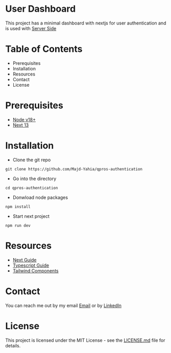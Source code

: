 # User Dashboard
This project has a minimal dashboard with nextjs for user authentication and is used with [Server Side](https://github.com/Majd-Yahia/qpros-server)
# Table of Contents
- Prerequisites
- Installation
- Resources
- Contact
- License

# Prerequisites
- [Node v18+](https://nodejs.org/en/download)
- [Next 13](https://nuxt.com/docs)

# Installation
- Clone the git repo
```
git clone https://github.com/Majd-Yahia/qpros-authentication
```
- Go into the directory
```
cd qpros-authentication
```
- Donwload node packages
```
npm install
```
- Start next project
```
npm run dev
```
# Resources
- [Next Guide](https://nextjs.org/docs)
- [Typescript Guide](https://www.typescriptlang.org/docs/handbook/type-checking-javascript-files.html)
- [Tailwind Components](https://tailwindui.com/components)

# Contact
You can reach me out by my email [Email](mailto:majd.m4a4@gmail.com) or by [LinkedIn](https://www.linkedin.com/in/majd-yahia/) 
# License
This project is licensed under the MIT License - see the [LICENSE.md](LICENSE.md) file for details.
